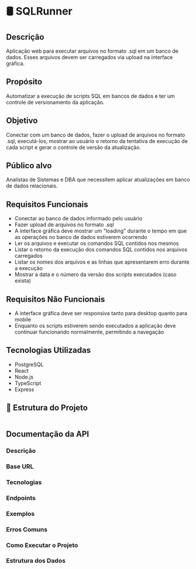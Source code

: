 # 🛢️ SQLRunner

## Descrição

Aplicação web para executar arquivos no formato .sql em um banco de dados. Esses arquivos devem ser carregados via upload na interface gráfica.

## Propósito

Automatizar a execução de scripts SQL em bancos de dados e ter um controle de versionamento da aplicação.

## Objetivo

Conectar com um banco de dados, fazer o upload de arquivos no formato .sql, executá-los, mostrar ao usuário o retorno da tentativa de execução de cada script e gerar o controle de versão da atualização.

## Público alvo

Analistas de Sistemas e DBA que necessitem aplicar atualizações em banco de dados relacionais.

## Requisitos Funcionais

- Conectar ao banco de dados informado pelo usuário
- Fazer upload de arquivos no formato .sql
- A interface gráfica deve mostrar um "loading" durante o tempo em que as operações no banco de dados estiverem ocorrendo
- Ler os arquivos e executar os comandos SQL contidos nos mesmos
- Listar o retorno da execução dos comandos SQL contidos nos arquivos carregados
- Listar os nomes dos arquivos e as linhas que apresentarem erro durante a execução
- Mostrar a data e o número da versão dos scripts executados (caso exista)

## Requisitos Não Funcionais

- A interface gráfica deve ser responsiva tanto para desktop quanto para mobile
- Enquanto os scripts estiverem sendo executados a aplicação deve continuar funcionando normalmente, permitindo a navegação

## Tecnologias Utilizadas

- PostgreSQL
- React
- Node.js
- TypeScript
- Express

## 📂 Estrutura do Projeto

```bash

```

## Documentação da API

### Descrição

### Base URL

### Tecnologias

### Endpoints

### Exemplos

### Erros Comuns

### Como Executar o Projeto

### Estrutura dos Dados

